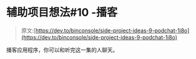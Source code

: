 # 辅助项目想法#10 -播客

> 原文:[https://dev.to/binconsole/side-project-ideas-9-podchat-1i8o](https://dev.to/binconsole/side-project-ideas-9-podchat-1i8o)

播客应用程序，你可以和听完这一集的人聊天。
